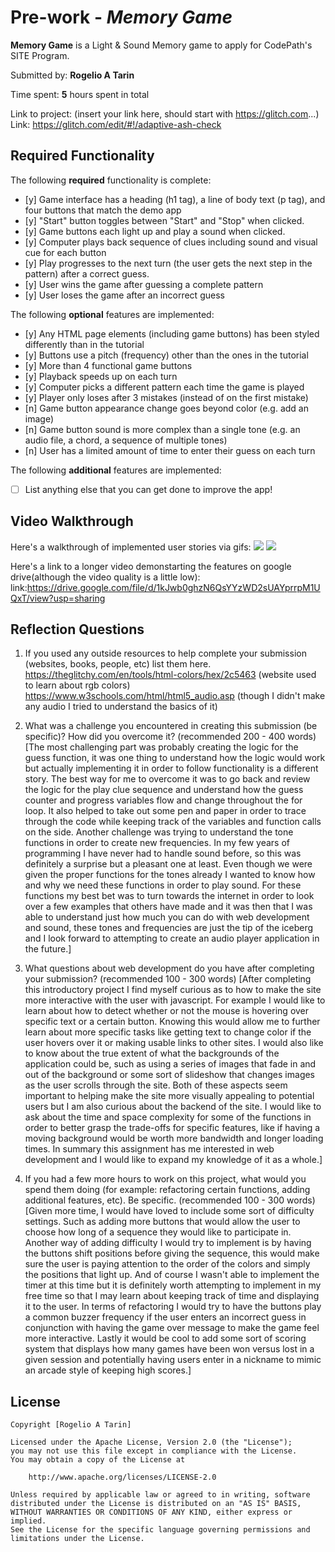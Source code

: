 # Pre-work - *Memory Game*

**Memory Game** is a Light & Sound Memory game to apply for CodePath's SITE Program. 

Submitted by: **Rogelio A Tarin**

Time spent: **5** hours spent in total

Link to project: (insert your link here, should start with https://glitch.com...)
Link: https://glitch.com/edit/#!/adaptive-ash-check

## Required Functionality

The following **required** functionality is complete:

* [y] Game interface has a heading (h1 tag), a line of body text (p tag), and four buttons that match the demo app
* [y] "Start" button toggles between "Start" and "Stop" when clicked. 
* [y] Game buttons each light up and play a sound when clicked. 
* [y] Computer plays back sequence of clues including sound and visual cue for each button
* [y] Play progresses to the next turn (the user gets the next step in the pattern) after a correct guess. 
* [y] User wins the game after guessing a complete pattern
* [y] User loses the game after an incorrect guess

The following **optional** features are implemented:

* [y] Any HTML page elements (including game buttons) has been styled differently than in the tutorial
* [y] Buttons use a pitch (frequency) other than the ones in the tutorial
* [y] More than 4 functional game buttons
* [y] Playback speeds up on each turn
* [y] Computer picks a different pattern each time the game is played
* [y] Player only loses after 3 mistakes (instead of on the first mistake)
* [n] Game button appearance change goes beyond color (e.g. add an image)
* [n] Game button sound is more complex than a single tone (e.g. an audio file, a chord, a sequence of multiple tones)
* [n] User has a limited amount of time to enter their guess on each turn

The following **additional** features are implemented:

- [ ] List anything else that you can get done to improve the app!

## Video Walkthrough

Here's a walkthrough of implemented user stories via gifs:
![](http://g.recordit.co/WnJt5dRJhw.gif)
![](http://g.recordit.co/HeFBDNbOqJ.gif)

Here's a link to a longer video demonstarting the features on google drive(although the video quality is a little low):
link:https://drive.google.com/file/d/1kJwb0ghzN6QsYYzWD2sUAYprrpM1UQxT/view?usp=sharing

## Reflection Questions
1. If you used any outside resources to help complete your submission (websites, books, people, etc) list them here. 
https://theglitchy.com/en/tools/html-colors/hex/2c5463 (website used to learn about rgb colors)
https://www.w3schools.com/html/html5_audio.asp (though I didn't make any audio I tried to understand the basics of it)

2. What was a challenge you encountered in creating this submission (be specific)? How did you overcome it? (recommended 200 - 400 words) 
[The most challenging part was probably creating the logic for the guess function, it was one thing to understand how the logic would work but actually 
implementing it in order to follow functionality is a different story. The best way for me to overcome it was to go back and review the logic for the play
clue sequence and understand how the guess counter and progress variables flow and change throughout the for loop. It also helped to take out some pen and
paper in order to trace through the code while keeping track of the variables and function calls on the side. Another challenge was trying to understand
the tone functions in order to create new frequencies. In my few years of programming I have never had to handle sound before, so this was definitely
a surprise but a pleasant one at least. Even though we were given the proper functions for the tones already I wanted to know how and why we need these functions
in order to play sound. For these functions my best bet was to turn towards the internet in order to look over a few examples that others have made and it 
was then that I was able to understand just how much you can do with web development and sound, these tones and frequencies are just the tip of the iceberg
and I look forward to attempting to create an audio player application in the future.]

3. What questions about web development do you have after completing your submission? (recommended 100 - 300 words) 
[After completing this introductory project I find myself curious as to how to make the site more interactive with the user with javascript. For example
I would like to learn about how to detect whether or not the mouse is hovering over specific text or a certain button. Knowing this would allow me to 
further learn about more specific tasks like getting text to change color if the user hovers over it or making usable links to other sites. I would also
like to know about the true extent of what the backgrounds of the application could be, such as using a series of images that fade in and out of the background 
or some sort of slideshow that changes images as the user scrolls through the site. Both of these aspects seem important to helping make the site more
visually appealing to potential users but I am also curious about the backend of the site. I would like to ask about the time and space complexity for 
some of the functions in order to better grasp the trade-offs for specific features, like if having a moving background would be worth more bandwidth 
and longer loading times. In summary this assignment has me interested in web development and I would like to expand my knowledge of it as a whole.]

4. If you had a few more hours to work on this project, what would you spend them doing (for example: refactoring certain functions, adding additional features, etc). Be specific. (recommended 100 - 300 words) 
[Given more time, I would have loved to include some sort of difficulty settings. Such as adding more buttons that would allow the user to choose how
long of a sequence they would like to participate in. Another way of adding difficulty I would try to implement is by having the buttons shift positions
before giving the sequence, this would make sure the user is paying attention to the order of the colors and simply the positions that light up. And of course
I wasn't able to implement the timer at this time but it is definitely worth attempting to implement in my free time so that I may learn about keeping track
of time and displaying it to the user. In terms of refactoring I would try to have the buttons play a common buzzer frequency if the user enters an incorrect 
guess in conjunction with having the game over message to make the game feel more interactive. Lastly it would be cool to add some sort of scoring system that
displays how many games have been won versus lost in a given session and potentially having users enter in a nickname to mimic an arcade style of keeping high
scores.]



## License

    Copyright [Rogelio A Tarin]

    Licensed under the Apache License, Version 2.0 (the "License");
    you may not use this file except in compliance with the License.
    You may obtain a copy of the License at

        http://www.apache.org/licenses/LICENSE-2.0

    Unless required by applicable law or agreed to in writing, software
    distributed under the License is distributed on an "AS IS" BASIS,
    WITHOUT WARRANTIES OR CONDITIONS OF ANY KIND, either express or implied.
    See the License for the specific language governing permissions and
    limitations under the License.
